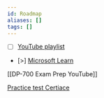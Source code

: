 ```yaml
---
id: Roadmap
aliases: []
tags: []
---
```


- [ ] [YouTube playlist](https://www.youtube.com/watch?v=tynojQxL9WM&list=PLlqsZd11LpUES4AJG953GJWnqUksQf8x2)
- [>] [Microsoft Learn](https://learn.microsoft.com/en-us/training/courses/dp-700t00)

[[DP-700 Exam Prep YouTube]]

[Practice test Certiace](https://certiace.com/)
